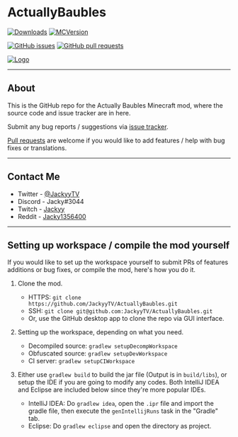 # ActuallyBaubles
[![Downloads](http://cf.way2muchnoise.eu/full_actually-baubles_downloads.svg)](https://minecraft.curseforge.com/projectsactually-baubles) [![MCVersion](http://cf.way2muchnoise.eu/versions/actually-baubles.svg)](https://minecraft.curseforge.com/projects/actually-baubles)

[![GitHub issues](https://img.shields.io/github/issues/JackyyTV/ActuallyBaubles.svg)](https://github.com/JackyyTV/ActuallyBaubles/issues) [![GitHub pull requests](https://img.shields.io/github/issues-pr/JackyyTV/ActuallyBaubles.svg)](https://github.com/JackyyTV/ActuallyBaubles/pulls)

[![Logo](https://i.gyazo.com/7e8aa868fc54ed11c7424448623688db.png)](https://minecraft.curseforge.com/projects/actually-baubles)

---

## About

This is the GitHub repo for the Actually Baubles Minecraft mod, where the source code and issue tracker are in here.

Submit any bug reports / suggestions via [issue tracker](https://github.com/JackyyTV/ActuallyBaubles/issues).

[Pull requests](https://github.com/JackyyTV/ActuallyBaubles/pulls) are welcome if you would like to add features / help with bug fixes or translations.

---

## Contact Me

- Twitter - [@JackyyTV](https://twitter.com/JackyyTV)
- Discord - Jacky#3044
- Twitch - [Jackyy](https://www.twitch.tv/jackyy)
- Reddit - [Jacky1356400](https://www.reddit.com/message/compose/?to=Jacky1356400)

---

## Setting up workspace / compile the mod yourself

If you would like to set up the workspace yourself to submit PRs of features additions or bug fixes, or compile the mod, here's how you do it.

1. Clone the mod.
    - HTTPS: `git clone https://github.com/JackyyTV/ActuallyBaubles.git`
    - SSH: `git clone git@github.com:JackyyTV/ActuallyBaubles.git`
    - Or, use the GitHub desktop app to clone the repo via GUI interface.

2. Setting up the workspace, depending on what you need.
    - Decompiled source: `gradlew setupDecompWorkspace`
    - Obfuscated source: `gradlew setupDevWorkspace`
    - CI server: `gradlew setupCIWorkspace`

3. Either use `gradlew build` to build the jar file (Output is in `build/libs`), or setup the IDE if you are going to modify any codes. Both IntelliJ IDEA and Eclipse are included below since they're more popular IDEs.
    - IntelliJ IDEA: Do `gradlew idea`, open the `.ipr` file and import the gradle file, then execute the `genIntellijRuns` task in the "Gradle" tab.
    - Eclipse: Do `gradlew eclipse` and open the directory as project.
